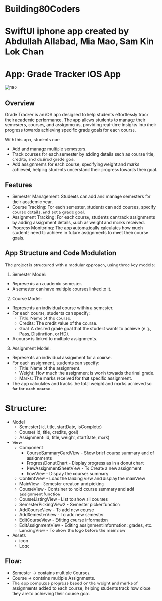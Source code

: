 # Building80Coders
# 
# SwiftUI iphone app created by Abdullah Allabad, Mia Mao, Sam Kin Lok Chan

# App: Grade Tracker iOS App

![180](https://github.com/user-attachments/assets/347c1f7a-ad4f-45b9-8ae6-2b74dee868a5)


## Overview

Grade Tracker is an iOS app designed to help students effortlessly track their academic performance. The app allows students to manage their semesters, courses, and assignments, providing real-time insights into their progress towards achieving specific grade goals for each course.

With this app, students can:

- Add and manage multiple semesters.
- Track courses for each semester by adding details such as course title, credits, and desired grade goal.
- Add assignments for each course, specifying weight and marks achieved, helping students understand their progress towards their goal.

## Features

- Semester Management: Students can add and manage semesters for their academic year.
- Course Tracking: For each semester, students can add courses, specify course details, and set a grade goal.
- Assignment Tracking: For each course, students can track assignments by adding assignment details, such as weight and marks received.
- Progress Monitoring: The app automatically calculates how much students need to achieve in future assignments to meet their course goals.

## App Structure and Code Modulation

The project is structured with a modular approach, using three key models:

1. Semester Model:
- Represents an academic semester.
- A semester can have multiple courses linked to it.

2. Course Model:
- Represents an individual course within a semester.
- For each course, students can specify:
    - Title: Name of the course.
    - Credits: The credit value of the course.
    - Goal: A desired grade goal that the student wants to achieve (e.g., Pass, Distinction, or HD).
- A course is linked to multiple assignments.

3. Assignment Model:
- Represents an individual assignment for a course.
- For each assignment, students can specify:
    - Title: Name of the assignment.
    - Weight: How much the assignment is worth towards the final grade.
    - Marks: The marks received for that specific assignment.
- The app calculates and tracks the total weight and marks achieved so far for each course.

# Structure:
- Model
    - Semester( id, title, startDate, isComplete)
    - Course( id, title, credits, goal)
    - Assignment( id, title, weight, startDate, mark)
- View
    - Component
        - CourseSummaryCardView - Show brief course summary and of assignments
        - ProgressDonutChart - Display progress as in a donut chart
        - NewAssignmentSheetView - To Create a new assignment
        - RowView - Display the courses summary 
    - ContentView - Load the landing view and display the mainView
    - MainView - Semester creation and picking
    - CourseView - Container to hold course summary and add assignment function
    - CourseListingView - List to show all courses
    - SemesterPickingView2 - Semester picker function
    - AddCourseView - To add new course
    - AddSemesterView - To add new semester
    - EditCourseView - Editing course information
    - EditAssignmentView - Editing assignment information: grades, etc.
    - LandingView - To show the logo before the mainview
- Assets
    - icon
    - Logo
      
## Flow:
- Semester → contains multiple Courses.
- Course → contains multiple Assignments.
- The app computes progress based on the weight and marks of assignments added to each course, helping students track how close they are to achieving their course goal.
